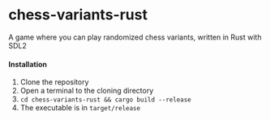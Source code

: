# chess-variants-rust
A game where you can play randomized chess variants, written in Rust with SDL2

#### Installation
1. Clone the repository
2. Open a terminal to the cloning directory
3. `cd chess-variants-rust && cargo build --release`
4. The executable is in `target/release`
